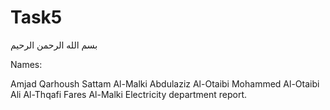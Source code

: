 # Task5
بسم الله الرحمن الرحيم

Names:

Amjad Qarhoush Sattam Al-Malki Abdulaziz Al-Otaibi Mohammed Al-Otaibi Ali Al-Thqafi Fares Al-Malki Electricity department report.

